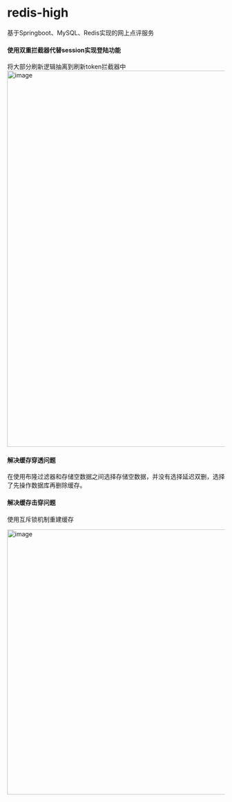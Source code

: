 # redis-high
基于Springboot、MySQL、Redis实现的网上点评服务

#### 使用双重拦截器代替session实现登陆功能
将大部分刷新逻辑抽离到刷新token拦截器中
<img width="870" alt="image" src="https://github.com/lelings/redis-high/assets/104212137/68e25373-9f52-42df-bad8-f0a0809fe7b2">

#### 解决缓存穿透问题
在使用布隆过滤器和存储空数据之间选择存储空数据，并没有选择延迟双删，选择了先操作数据库再删除缓存。

#### 解决缓存击穿问题
使用互斥锁机制重建缓存

<img width="613" alt="image" src="https://github.com/lelings/redis-high/assets/104212137/490e9280-147e-4528-9875-774c723d106e">

